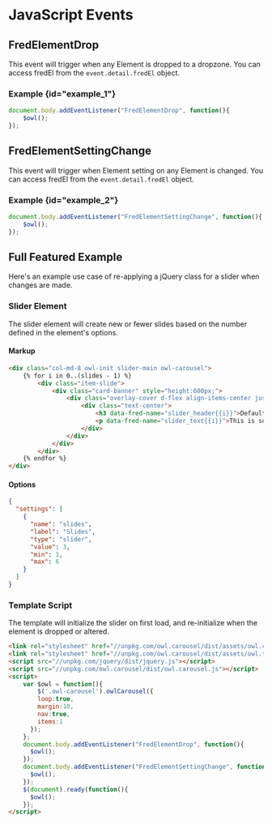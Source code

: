 # JavaScript Events

## FredElementDrop

This event will trigger when any Element is dropped to a dropzone. You can access fredEl from the `event.detail.fredEl` object.

### Example {id="example_1"}

```javascript
document.body.addEventListener("FredElementDrop", function(){
    $owl();
});
```

## FredElementSettingChange

This event will trigger when Element setting on any Element is changed. You can access fredEl from the `event.detail.fredEl` object.

### Example {id="example_2"}

```javascript
document.body.addEventListener("FredElementSettingChange", function(){
    $owl();
});
```

## Full Featured Example

Here's an example use case of re-applying a jQuery class for a slider when changes are made.

### Slider Element

The slider element will create new or fewer slides based on the number defined in the element's options.

#### Markup

```html
<div class="col-md-8 owl-init slider-main owl-carousel">
    {% for i in 0..(slides - 1) %}
        <div class="item-slide">
            <div class="card-banner" style="height:600px;">
                <div class="overlay-cover d-flex align-items-center justify-content-center">
                    <div class="text-center">
                        <h3 data-fred-name="slider_header{{i}}">Default Value {{i+1}}</h3>
                        <p data-fred-name="slider_text{{i}}">This is some default text.</a>
                    </div>
                </div>
            </div>
        </div>
    {% endfor %}
</div>
```

#### Options

```json
{
  "settings": [
    {
      "name": "slides",
      "label": "Slides",
      "type": "slider",
      "value": 3,
      "min": 1,
      "max": 6
    }
  ]
}
```

### Template Script

The template will initialize the slider on first load, and re-initialize when the element is dropped or altered.

```html
<link rel="stylesheet" href="//unpkg.com/owl.carousel/dist/assets/owl.carousel.min.css" />
<link rel="stylesheet" href="//unpkg.com/owl.carousel/dist/assets/owl.theme.default.min.css" />
<script src="//unpkg.com/jquery/dist/jquery.js"></script>
<script src="//unpkg.com/owl.carousel/dist/owl.carousel.js"></script>
<script>
    var $owl = function(){
        $('.owl-carousel').owlCarousel({
        loop:true,
        margin:10,
        nav:true,
        items:1
      });
    };
    document.body.addEventListener("FredElementDrop", function(){
      $owl();
    });
    document.body.addEventListener("FredElementSettingChange", function(){
      $owl();
    });
    $(document).ready(function(){
      $owl();
    });
</script>
```
